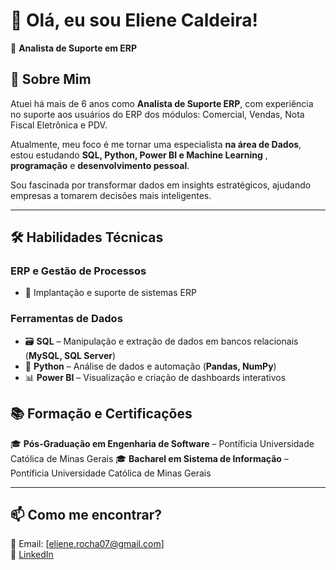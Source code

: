  # 👋 Olá, eu sou Eliene Caldeira!

🎯 **Analista de Suporte em ERP** 


## 🚀 Sobre Mim

Atuei há mais de 6 anos como **Analista de Suporte ERP**, com experiência no suporte aos usuários do ERP dos módulos: Comercial, Vendas, Nota Fiscal Eletrônica e PDV.

Atualmente, meu foco é me tornar uma especialista **na  área de Dados**, estou estudando **SQL, Python, Power BI e Machine Learning** , **programação** e **desenvolvimento pessoal**.

Sou fascinada por transformar dados em insights estratégicos, ajudando empresas a tomarem decisões mais inteligentes.

---

## 🛠️ Habilidades Técnicas

### **ERP e Gestão de Processos**
- 💼 Implantação e suporte de sistemas ERP

### **Ferramentas de Dados**
- 🗃️ **SQL** – Manipulação e extração de dados em bancos relacionais (**MySQL, SQL Server**)
- 🐍 **Python** – Análise de dados e automação (**Pandas, NumPy**)
- 📊 **Power BI** – Visualização e criação de dashboards interativos


## 📚 Formação e Certificações

🎓 **Pós-Graduação em Engenharia de Software** – Pontíficia Universidade Católica de Minas Gerais 
🎓 **Bacharel em Sistema de Informação** – Pontíficia Universidade Católica de Minas Gerais 


---

## 📫 Como me encontrar?

📩 Email: [eliene.rocha07@gmail.com]  
🔗 [LinkedIn](https://www.linkedin.com/in/eliene-caldeira-analisedados-etl-businessintelligence-cientistadedados-pentaho/)  
 


